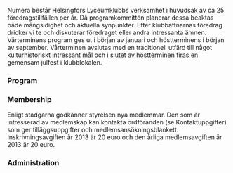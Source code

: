 
Numera består Helsingfors Lyceumklubbs verksamhet i huvudsak av ca 25 föredragstillfällen per år.  Då programkommittén planerar dessa beaktas både mångsidighet och aktuella synpunkter. Efter klubbaftnarnas föredrag dricker vi te och diskuterar föredraget eller andra intressanta ämnen. Vårterminens program ges ut i början av januari och höstterminens i början av september. Vårterminen avslutas med en traditionell utfärd till något kulturhistoriskt intressant mål och i slutet av höstterminen firas en gemensam julfest i klubblokalen.  

<h3 id="program">Program</h3>


<h3 id="membership">Membership</h3>

Enligt stadgarna godkänner styrelsen nya medlemmar. Den som är intresserad av medlemskap kan kontakta ordföranden (se Kontaktuppgifter) som ger tilläggsuppgifter och medlemsansökningsblankett. Inskrivningsavgiften år 2013 är 20 euro och den årliga medlemsavgiften år 2013 är 20 euro.

<h3 id="administration">Administration</h3>
